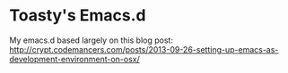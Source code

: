 Toasty's Emacs.d
=======================
My emacs.d based largely on this blog post:
http://crypt.codemancers.com/posts/2013-09-26-setting-up-emacs-as-development-environment-on-osx/